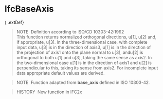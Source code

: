 # IfcBaseAxis

{ .extDef}
> NOTE&nbsp; Definition according to ISO/CD 10303-42:1992  
> This function returns normalized orthogonal directions, u[1], u[2] and, if appropriate, u[3]. In the three-dimensional case, with complete input data, u[3] is in the direction of axis3, u[1] is in the direction of the projection of axis1 onto the plane normal to u[3], andu[2] is orthogonal to both u[1] and u[3], taking the same sense as axis2. In the two-dimensional case u[1] is in the direction of axis1 and u[2] is perpendicular to this, taking its sense from axis2. For incomplete input data appropriate default values are derived.

> NOTE&nbsp; Function adapted from **base_axis** defined in ISO 10303-42.

> HISTORY&nbsp; New function in IFC2x
